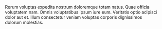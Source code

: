 Rerum voluptas expedita nostrum doloremque totam natus. Quae officia voluptatem nam. Omnis voluptatibus ipsum iure eum. Veritatis optio adipisci dolor aut et. Illum consectetur veniam voluptas corporis dignissimos dolorum molestias.